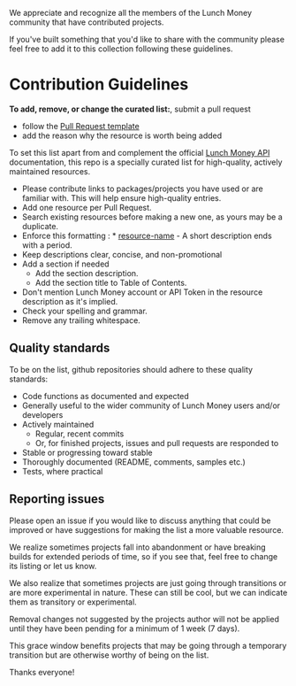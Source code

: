 We appreciate and recognize all the members of the Lunch Money community that have contributed projects.  

If you've built something that you'd like to share with the community please feel free to add it to this collection following these guidelines.


# Contribution Guidelines

**To add, remove, or change the curated list:**, submit a pull request
- follow the [Pull Request template](./PR_TEMPLATE.md) 
- add the reason why the resource is worth being added 

To set this list apart from and complement the official [Lunch Money API](https://lunchmoney.dev) documentation, this repo is a specially curated list for high-quality, actively maintained resources.
- Please contribute links to packages/projects you have used or are familiar with. This will help ensure high-quality entries.
- Add one resource per Pull Request.
- Search existing resources before making a new one, as yours may be a duplicate.
- Enforce this formatting : * [resource-name](http://link-to-the-resource-repo.com/) - A short description ends with a period.
- Keep descriptions clear, concise, and non-promotional
- Add a section if needed 
   - Add the section description.
   - Add the section title to Table of Contents.
- Don't mention Lunch Money account or API Token in the resource description as it's implied.
- Check your spelling and grammar.
- Remove any trailing whitespace.

## Quality standards

To be on the list, github repositories should adhere to these quality standards:

- Code functions as documented and expected
- Generally useful to the wider community of Lunch Money users and/or developers
- Actively maintained 
  - Regular, recent commits
  - Or, for finished projects, issues and pull requests are responded to
- Stable or progressing toward stable
- Thoroughly documented (README, comments, samples etc.)
- Tests, where practical


## Reporting issues

Please open an issue if you would like to discuss anything that could be improved or have suggestions for making the list a more valuable resource. 

We realize sometimes projects fall into abandonment or have breaking builds for extended periods of time, so if you see that, feel free to change its listing or let us know. 

We also realize that sometimes projects are just going through transitions or are more experimental in nature. These can still be cool, but we can indicate them as transitory or experimental.

Removal changes not suggested by the projects author will not be applied until they have been pending for a minimum of 1 week (7 days). 

This grace window benefits projects that may be going through a temporary transition but are otherwise worthy of being on the list.


Thanks everyone!